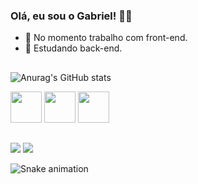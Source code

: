 ### Olá, eu sou o Gabriel! 🙋‍♂️

- 🔭 No momento trabalho com front-end.
- 🌱 Estudando back-end.

##

  ![Anurag's GitHub stats](https://github-readme-stats.vercel.app/api?username=Black-Wolf12&show_icons=true&theme=vision-friendly-dark)
  
  <div style="display: inline-block;">
   <img style="text-align: center; width:50px;" src="https://cdn.jsdelivr.net/gh/devicons/devicon/icons/html5/html5-original.svg">
   <img style="text-align: center; width:50px;" src="https://cdn.jsdelivr.net/gh/devicons/devicon/icons/css3/css3-original.svg">
   <img style="text-align: center; width:50px;" src="https://cdn.jsdelivr.net/gh/devicons/devicon/icons/javascript/javascript-original.svg">
  </div>

##

<div>
<a href="https://www.instagram.com/gabrielcostasiqueira7/" target"_blank"><img src="https://img.shields.io/badge/Instagram-E4405F?style=for-the-badge&logo=instagram&logoColor=white"></a>
<a href="https://mail.google.com/mail/u/1/#inbox" target"_blank"><img src="https://img.shields.io/badge/Gmail-D14836?style=for-the-badge&logo=gmail&logoColor=white"></a>
  

  ![Snake animation](https://github.com/rafaballerini/Black-Wolf12/blob/output/github-contribution-grid-snake.svg)
</div>
